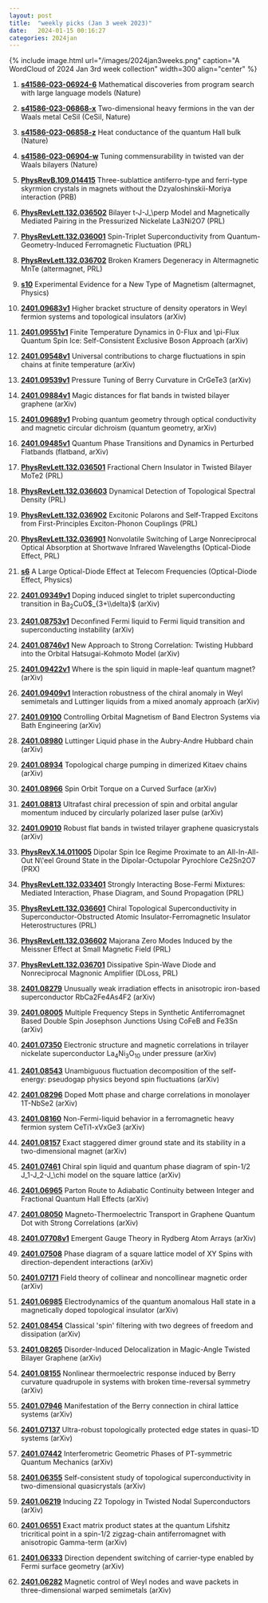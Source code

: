 ```yaml
---
layout: post
title:  "weekly picks (Jan 3 week 2023)"
date:   2024-01-15 00:16:27
categories: 2024jan
---
```



{% include image.html url="/images/2024jan3weeks.png" caption="A WordCloud of 2024 Jan 3rd week collection" width=300 align="center" %}





1. **[s41586-023-06924-6](https://www.nature.com/articles/s41586-023-06924-6)** Mathematical discoveries from program search with large language models (Nature)

1. **[s41586-023-06868-x](https://www.nature.com/articles/s41586-023-06868-x)** Two-dimensional heavy fermions in the van der Waals metal CeSiI (CeSiI, Nature)

1. **[s41586-023-06858-z](https://www.nature.com/articles/s41586-023-06858-z)** Heat conductance of the quantum Hall bulk (Nature)

1. **[s41586-023-06904-w](https://www.nature.com/articles/s41586-023-06904-w)** Tuning commensurability in twisted van der Waals bilayers (Nature)


1. **[PhysRevB.109.014415](https://link.aps.org/doi/10.1103/PhysRevB.109.014415)** Three-sublattice antiferro-type and ferri-type skyrmion crystals in magnets without the Dzyaloshinskii-Moriya interaction (PRB)



1. **[PhysRevLett.132.036502](https://link.aps.org/doi/10.1103/PhysRevLett.132.036502)** Bilayer t-J-J_\perp Model and Magnetically Mediated Pairing in the Pressurized Nickelate La3Ni2O7 (PRL)



1. **[PhysRevLett.132.036001](https://link.aps.org/doi/10.1103/PhysRevLett.132.036001)** Spin-Triplet Superconductivity from Quantum-Geometry-Induced Ferromagnetic Fluctuation (PRL)

1. **[PhysRevLett.132.036702](https://link.aps.org/doi/10.1103/PhysRevLett.132.036702)** Broken Kramers Degeneracy in Altermagnetic MnTe (altermagnet, PRL)

1. **[s10](https://physics.aps.org/articles/v17/s10)** Experimental Evidence for a New Type of Magnetism (altermagnet, Physics)


1. **[2401.09683v1](https://arxiv.org/abs/2401.09683v1)** Higher bracket structure of density operators in Weyl fermion systems and topological insulators (arXiv)

1. **[2401.09551v1](https://arxiv.org/abs/2401.09551v1)** Finite Temperature Dynamics in 0-Flux and \pi-Flux Quantum Spin Ice: Self-Consistent Exclusive Boson Approach (arXiv)

1. **[2401.09548v1](https://arxiv.org/abs/2401.09548v1)** Universal contributions to charge fluctuations in spin chains at finite temperature (arXiv)

1. **[2401.09539v1](https://arxiv.org/abs/2401.09539v1)** Pressure Tuning of Berry Curvature in CrGeTe3 (arXiv)

1. **[2401.09884v1](https://arxiv.org/abs/2401.09884v1)** Magic distances for flat bands in twisted bilayer graphene (arXiv)

1. **[2401.09689v1](https://arxiv.org/abs/2401.09689v1)** Probing quantum geometry through optical conductivity and magnetic circular dichroism (quantum geometry, arXiv)

1. **[2401.09485v1](https://arxiv.org/abs/2401.09485v1)** Quantum Phase Transitions and Dynamics in Perturbed Flatbands (flatband, arXiv)





1. **[PhysRevLett.132.036501](https://link.aps.org/doi/10.1103/PhysRevLett.132.036501)** Fractional Chern Insulator in Twisted Bilayer MoTe2 (PRL)

1. **[PhysRevLett.132.036603](https://link.aps.org/doi/10.1103/PhysRevLett.132.036603)** Dynamical Detection of Topological Spectral Density (PRL)

1. **[PhysRevLett.132.036902](https://link.aps.org/doi/10.1103/PhysRevLett.132.036902)** Excitonic Polarons and Self-Trapped Excitons from First-Principles Exciton-Phonon Couplings (PRL)

1. **[PhysRevLett.132.036901](https://link.aps.org/doi/10.1103/PhysRevLett.132.036901)** Nonvolatile Switching of Large Nonreciprocal Optical Absorption at Shortwave Infrared Wavelengths (Optical-Diode Effect, PRL)


1. **[s6](https://physics.aps.org/articles/v17/s6)** A Large Optical-Diode Effect at Telecom Frequencies (Optical-Diode Effect, Physics)


1. **[2401.09349v1](https://arxiv.org/abs/2401.09349v1)** Doping induced singlet to triplet superconducting transition in Ba$_{2}$CuO$_{3+\\delta}$ (arXiv)

1. **[2401.08753v1](https://arxiv.org/abs/2401.08753v1)** Deconfined Fermi liquid to Fermi liquid transition and superconducting instability (arXiv)

1. **[2401.08746v1](https://arxiv.org/abs/2401.08746v1)** New Approach to Strong Correlation: Twisting Hubbard into the Orbital Hatsugai-Kohmoto Model (arXiv)

1. **[2401.09422v1](https://arxiv.org/abs/2401.09422v1)** Where is the spin liquid in maple-leaf quantum magnet? (arXiv)

1. **[2401.09409v1](https://arxiv.org/abs/2401.09409v1)** Interaction robustness of the chiral anomaly in Weyl semimetals and Luttinger liquids from a mixed anomaly approach (arXiv)

1. **[2401.09100](http://arxiv.org/abs/2401.09100)** Controlling Orbital Magnetism of Band Electron Systems via Bath Engineering (arXiv)

1. **[2401.08980](http://arxiv.org/abs/2401.08980)** Luttinger Liquid phase in the Aubry-Andre Hubbard chain (arXiv)

1. **[2401.08934](http://arxiv.org/abs/2401.08934)** Topological charge pumping in dimerized Kitaev chains (arXiv)

1. **[2401.08966](http://arxiv.org/abs/2401.08966)** Spin Orbit Torque on a Curved Surface (arXiv)

1. **[2401.08813](http://arxiv.org/abs/2401.08813)** Ultrafast chiral precession of spin and orbital angular momentum induced by circularly polarized laser pulse (arXiv)

1. **[2401.09010](http://arxiv.org/abs/2401.09010)** Robust flat bands in twisted trilayer graphene quasicrystals (arXiv)








1. **[PhysRevX.14.011005](https://link.aps.org/doi/10.1103/PhysRevX.14.011005)** Dipolar Spin Ice Regime Proximate to an All-In-All-Out N\\'eel Ground State in the Dipolar-Octupolar Pyrochlore Ce2Sn2O7 (PRX)

1. **[PhysRevLett.132.033401](https://link.aps.org/doi/10.1103/PhysRevLett.132.033401)** Strongly Interacting Bose-Fermi Mixtures: Mediated Interaction, Phase Diagram, and Sound Propagation (PRL)

1. **[PhysRevLett.132.036601](https://link.aps.org/doi/10.1103/PhysRevLett.132.036601)** Chiral Topological Superconductivity in Superconductor-Obstructed Atomic Insulator-Ferromagnetic Insulator Heterostructures (PRL)

1. **[PhysRevLett.132.036602](https://link.aps.org/doi/10.1103/PhysRevLett.132.036602)** Majorana Zero Modes Induced by the Meissner Effect at Small Magnetic Field (PRL)

1. **[PhysRevLett.132.036701](https://link.aps.org/doi/10.1103/PhysRevLett.132.036701)** Dissipative Spin-Wave Diode and Nonreciprocal Magnonic Amplifier (DLoss, PRL)



1. **[2401.08279](http://arxiv.org/abs/2401.08279)** Unusually weak irradiation effects in anisotropic iron-based superconductor RbCa2Fe4As4F2 (arXiv)

1. **[2401.08005](http://arxiv.org/abs/2401.08005)** Multiple Frequency Steps in Synthetic Antiferromagnet Based Double Spin Josephson Junctions Using CoFeB and Fe3Sn (arXiv)

1. **[2401.07350](http://arxiv.org/abs/2401.07350)** Electronic structure and magnetic correlations in trilayer nickelate superconductor La$_4$Ni$_3$O$_{10}$ under pressure (arXiv)

1. **[2401.08543](http://arxiv.org/abs/2401.08543)** Unambiguous fluctuation decomposition of the self-energy: pseudogap physics beyond spin fluctuations (arXiv)

1. **[2401.08296](http://arxiv.org/abs/2401.08296)** Doped Mott phase and charge correlations in monolayer 1T-NbSe2 (arXiv)

1. **[2401.08160](http://arxiv.org/abs/2401.08160)** Non-Fermi-liquid behavior in a ferromagnetic heavy fermion system CeTi1-xVxGe3 (arXiv)

1. **[2401.08157](http://arxiv.org/abs/2401.08157)** Exact staggered dimer ground state and its stability in a two-dimensional magnet (arXiv)

1. **[2401.07461](http://arxiv.org/abs/2401.07461)** Chiral spin liquid and quantum phase diagram of spin-1/2 J_1-J_2-J_\chi model on the square lattice (arXiv)

1. **[2401.06965](http://arxiv.org/abs/2401.06965)** Parton Route to Adiabatic Continuity between Integer and Fractional Quantum Hall Effects (arXiv)

1. **[2401.08050](http://arxiv.org/abs/2401.08050)** Magneto-Thermoelectric Transport in Graphene Quantum Dot with Strong Correlations (arXiv)

1. **[2401.07708v1](https://arxiv.org/abs/2401.07708v1)** Emergent Gauge Theory in Rydberg Atom Arrays (arXiv)

1. **[2401.07508](http://arxiv.org/abs/2401.07508)** Phase diagram of a square lattice model of XY Spins with direction-dependent interactions (arXiv)

1. **[2401.07171](http://arxiv.org/abs/2401.07171)** Field theory of collinear and noncollinear magnetic order (arXiv)

1. **[2401.06985](http://arxiv.org/abs/2401.06985)** Electrodynamics of the quantum anomalous Hall state in a magnetically doped topological insulator (arXiv)

1. **[2401.08454](http://arxiv.org/abs/2401.08454)** Classical 'spin' filtering with two degrees of freedom and dissipation (arXiv)

1. **[2401.08265](http://arxiv.org/abs/2401.08265)** Disorder-Induced Delocalization in Magic-Angle Twisted Bilayer Graphene (arXiv)

1. **[2401.08155](http://arxiv.org/abs/2401.08155)** Nonlinear thermoelectric response induced by Berry curvature quadrupole in systems with broken time-reversal symmetry (arXiv)

1. **[2401.07946](http://arxiv.org/abs/2401.07946)** Manifestation of the Berry connection in chiral lattice systems (arXiv)

1. **[2401.07137](http://arxiv.org/abs/2401.07137)** Ultra-robust topologically protected edge states in quasi-1D systems (arXiv)

1. **[2401.07442](http://arxiv.org/abs/2401.07442)** Interferometric Geometric Phases of PT-symmetric Quantum Mechanics (arXiv)




1. **[2401.06355](http://arxiv.org/abs/2401.06355)** Self-consistent study of topological superconductivity in two-dimensional quasicrystals (arXiv)

1. **[2401.06219](http://arxiv.org/abs/2401.06219)** Inducing Z2 Topology in Twisted Nodal Superconductors (arXiv)

1. **[2401.06551](http://arxiv.org/abs/2401.06551)** Exact matrix product states at the quantum Lifshitz tricritical point in a spin-1/2 zigzag-chain antiferromagnet with anisotropic Gamma-term (arXiv)

1. **[2401.06333](http://arxiv.org/abs/2401.06333)** Direction dependent switching of carrier-type enabled by Fermi surface geometry (arXiv)

1. **[2401.06282](http://arxiv.org/abs/2401.06282)** Magnetic control of Weyl nodes and wave packets in three-dimensional warped semimetals (arXiv)
